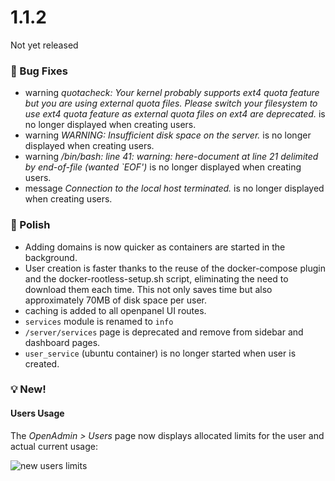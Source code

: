 # 1.1.2

Not yet released

### 🐛 Bug Fixes
- warning *quotacheck: Your kernel probably supports ext4 quota feature but you are using external quota files. Please switch your filesystem to use ext4 quota feature as external quota files on ext4 are deprecated.* is no longer displayed when creating users.
- warning *WARNING: Insufficient disk space on the server.* is no longer displayed when creating users.
- warning */bin/bash: line 41: warning: here-document at line 21 delimited by end-of-file (wanted `EOF')* is no longer displayed when creating users.
- message *Connection to the local host terminated.*  is no longer displayed when creating users.

### 💅 Polish
- Adding domains is now quicker as containers are started in the background.
- User creation is faster thanks to the reuse of the docker-compose plugin and the docker-rootless-setup.sh script, eliminating the need to download them each time. This not only saves time but also approximately 70MB of disk space per user.
- caching is added to all openpanel UI routes.
- `services` module is renamed to `info`
- `/server/services` page is deprecated and remove from sidebar and dashboard pages.
- `user_service` (ubuntu container) is no longer started when user is created.

### 💡 New!

#### Users Usage
The *OpenAdmin > Users* page now displays allocated limits for the user and actual current usage:

![new users limits](https://i.postimg.cc/HjGXJc5Y/2025-03-07-17-45.png)
